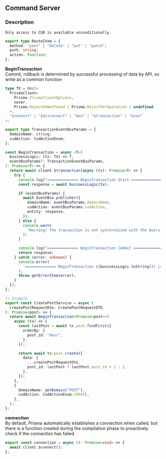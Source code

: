 ## Command Server

### Description

`Only access to CUD is available unconditionally.`

```typescript
export type RouteItem = {
  method: "post" | "delete" | "put" | "patch";
  path: string;
  action: Function;
};
```

**BeginTransaction**\
Commit, rollback is determined by successful processing of data by API, so write as a common function

```typescript
type TX = Omit<
  PrismaClient<
    Prisma.PrismaClientOptions,
    never,
    Prisma.RejectOnNotFound | Prisma.RejectPerOperation | undefined
  >,
  "$connect" | "$disconnect" | "$on" | "$transaction" | "$use"
>;

export type TransactionEventBusParams = {
  domainName: string;
  cudAction: CudActionEnum;
};

const BeginTransaction = async <T>(
  businessLogic: (tx: TX) => T,
  eventBusParams?: TransactionEventBusParams,
): Promise<T> => {
  return await client.$transaction(async (tx): Promise<T> => {
    try {
      console.log("============== BeginTransaction Start ==============");
      const response = await businessLogic(tx);

      if (eventBusParams) {
        await EventBus.publisher({
          domainName: eventBusParams.domainName,
          cudAction: eventBusParams.cudAction,
          entity: response,
        });
      } else {
        console.warn(
          "Warning! The transaction is not synchronized with the Query server.",
        );
      }

      console.log("============== BeginTransaction Commit ==============");
      return response;
    } catch (error: unknown) {
      console.error(
        `============== BeginTransaction ${businessLogic.toString()} is RollBack ==============`,
      );
      throw getErrorItem(error);
    }
  });
};

// Example
export const CreatePostService = async (
  createPostRequestDto: CreatePostRequestDTO,
): Promise<post> => {
  return await BeginTransaction<Promise<post>>(
    async (tx) => {
      const lastPost = await tx.post.findFirst({
        orderBy: {
          post_id: "desc",
        },
      });

      return await tx.post.create({
        data: {
          ...createPostRequestDto,
          post_id: lastPost ? lastPost.post_id + 1 : 1,
        },
      });
    },
    {
      domainName: getDomain("POST"),
      cudAction: CudActionEnum.CREATE,
    },
  );
};
```

**connection**\
By default, Prisma automatically establishes a connection when called, but there is a function created during the compilation phase to proactively check if the connection has failed.

```typescript
export const connection = async (): Promise<void> => {
  await client.$connect();
};
```
